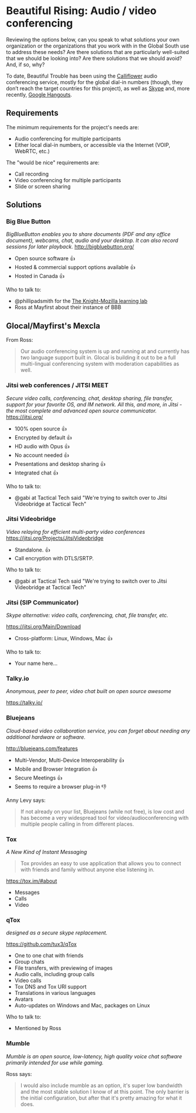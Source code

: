Beautiful Rising: Audio / video conferencing
============================================

Reviewing the options below, can you speak to what solutions your own organization or the organizations that you work with in the Global South use to address these needs? Are there solutions that are particularly well-suited that we should be looking into? Are there solutions that we should avoid? And, if so, why?

To date, Beautiful Trouble has been using the [Calliflower](http://www.calliflower.com/) audio conferencing service, mostly for the global dial-in numbers (though, they don’t reach the target countries for this project), as well as [Skype](http://skype.com) and, more recently, [Google Hangouts](http://www.google.com/hangouts/).

## Requirements

The minimum requirements for the project's needs are:

* Audio conferencing for multiple participants
* Either local dial-in numbers, or accessible via the Internet (VOIP, WebRTC, etc.)

The "would be nice" requirements are:

* Call recording
* Video conferencing for multiple participants
* Slide or screen sharing

## Solutions

### Big Blue Button
_BigBlueButton enables you to share documents (PDF and any office document), webcams, chat, audio and your desktop. It can also record sessions for later playback._
http://bigbluebutton.org/

* Open source software :thumbsup:
* Hosted & commercial support options available :thumbsup:
* Hosted in Canada :thumbsup:

Who to talk to:
* @phillipadsmith for the [The Knight-Mozilla learning lab ](https://p2pu.org/en/groups/knight-mozilla-learning-lab/)
* Ross at Mayfirst about their instance of BBB

## Glocal/Mayfirst's Mexcla

From Ross:

> Our audio conferencing system is up and running at and currently has two language support built in. 
> Glocal is building it out to be a full multi-lingual conferencing system with moderation capabilities as well.

### Jitsi web conferences / JITSI MEET
_Secure video calls, conferencing, chat, desktop sharing, file transfer, support for your favorite OS, and IM network. All this, and more, in Jitsi - the most complete and advanced open source communicator._
https://jitsi.org/

* 100% open source :thumbsup:
* Encrypted by default :thumbsup:
* HD audio with Opus :thumbsup:
* No account needed :thumbsup:
* Presentations and desktop sharing :thumbsup:
* Integrated chat :thumbsup:

Who to talk to:
* @gabi at Tactical Tech said "We're trying to switch over to Jitsi Videobridge at Tactical Tech"

### Jitsi Videobridge 
_Video relaying for efficient multi-party video conferences_
https://jitsi.org/Projects/JitsiVideobridge

* Standalone. :thumbsup:
* Call encryption with DTLS/SRTP.

Who to talk to:
* @gabi at Tactical Tech said "We're trying to switch over to Jitsi Videobridge at Tactical Tech"

###  Jitsi (SIP Communicator)
_Skype alternative: video calls, conferencing, chat, file transfer, etc._

https://jitsi.org/Main/Download

* Cross-platform: Linux, Windows, Mac :thumbsup:

Who to talk to:
* Your name here...

### Talky.io
_Anonymous, peer to peer, video chat built on open source awesome_

https://talky.io/

###  Bluejeans
_Cloud-based video collaboration service, you can forget about needing any additional hardware or software._

http://bluejeans.com/features

* Multi-Vendor, Multi-Device Interoperability :thumbsup:
* Mobile and Browser Integration :thumbsup:
* Secure Meetings :thumbsup:
* Seems to require a browser plug-in :thumbsdown:

Anny Levy says:

> If not already on your list, Bluejeans (while not free), is low cost and has become a very widespread tool for video/audioconferencing with multiple people calling in from different places.

### Tox
_A New Kind of Instant Messaging_

> Tox provides an easy to use application that allows you to connect with friends and family without anyone else listening in. 

https://tox.im/#about

* Messages
* Calls
* Video

### qTox
_designed as a secure skype replacement._

https://github.com/tux3/qTox

* One to one chat with friends
* Group chats
* File transfers, with previewing of images
* Audio calls, including group calls
* Video calls
* Tox DNS and Tox URI support
* Translations in various languages
* Avatars
* Auto-updates on Windows and Mac, packages on Linux

Who to talk to:
* Mentioned by Ross

### Mumble
_Mumble is an open source, low-latency, high quality voice chat software primarily intended for use while gaming._

Ross says:

> I would also include mumble as an option, it's super low bandwidth and the most stable solution I know of at this point. The only barrier is the initial configuration, but after that it's pretty amazing for what it does.

[aadk]: http://actionaid.org
[bt]: http://beautifultrouble.org
[bsol]: http://beautifulsolutions.info
[brising]: http://beautifulrising.org
[advisorynetwork]: http://beautifulrising.org/news/#announcing-the-first-members-of-the-beautiful-rising-advisory-network
